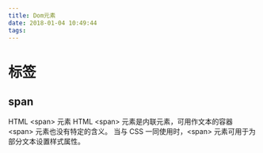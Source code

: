 ```yaml
---
title: Dom元素
date: 2018-01-04 10:49:44
tags:
---
```

# 标签

## span

HTML &lt;span&gt; 元素
HTML &lt;span&gt; 元素是内联元素，可用作文本的容器
&lt;span&gt; 元素也没有特定的含义。
当与 CSS 一同使用时，&lt;span&gt; 元素可用于为部分文本设置样式属性。


